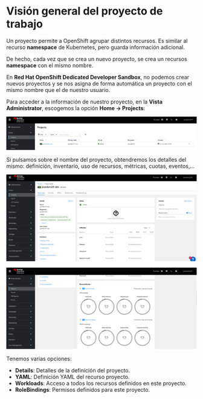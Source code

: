 # Visión general del proyecto de trabajo

Un proyecto permite a OpenShift agrupar distintos recursos. Es similar al recurso **namespace** de Kubernetes, pero guarda información adicional.

De hecho, cada vez que se crea un nuevo proyecto, se crea un recursos **namespace** con el mismo nombre.

En **Red Hat OpenShift Dedicated Developer Sandbox**, no podemos crear nuevos proyectos y se nos asigna de forma automática un proyecto con el mismo nombre que el de nuestro usuario.

Para acceder a la información de nuestro proyecto, en la **Vista Administrator**, escogemos la opción **Home -> Projects**:

![Proyecto](img/proyecto1.png)

Si pulsamos sobre el nombre del proyecto, obtendremos los detalles del mismo: definición, inventario, uso de recursos, métricas, cuotas, eventos,...

![Proyecto](img/proyecto2.png)

![Proyecto](img/proyecto3.png)

Tenemos varias opciones:

* **Details**: Detalles de la definición del proyecto.
* **YAML**: Definición YAML del recurso proyecto.
* **Workloads**: Acceso a todos los recursos definidos en este proyecto.
* **RoleBindings**: Permisos definidos para este proyecto.